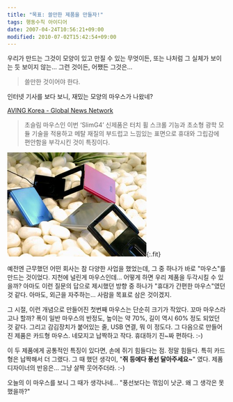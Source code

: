 ```yaml
---
title: "목표: 쓸만한 제품을 만들자!"
tags: 행동수칙 아이디어
date: 2007-04-24T10:56:21+09:00
modified: 2010-07-02T15:42:54+09:00
---
```

우리가 만드는 그것이 모양이 있고 만질 수 있는 무엇이든, 또는 나처럼
그 실체가 보이는 듯 보이지 않는... 그런 것이든, 어쨌든 그것은...  

> 쓸만한 것이어야 한다.

인터넷 기사를 보다 보니, 재밌는 모양의 마우스가 나왔네?

[AVING Korea - Global News Network](http://aving.net/kr/Special/default.asp?mode=read&c_num=44430&SP_Num=0&mn_name=sp&BTB_Num=1949)

> 초슬림 마우스인 이번 ‘SlimG4’ 신제품은 터치 휠 스크롤 기능과 초소형
> 광학 모듈 기술을 적용하고 메탈 재질의 부드럽고 느낌있는 표면으로 휴대와
> 그립감에 편안함을 부각시킨 것이 특징이다.

![](/attachments/2007-04-24-folding-mouse.jpg){:.fit}

예전엔 근무했던 어떤 회사는 참 다양한 사업을 했었는데, 그 중 하나가 바로
"마우스"를 만드는 것이었다. 지천에 널린게 마우스인데... 어떻게 하면 우리
제품을 두각시킬 수 있을까? 아마도 이런 질문의 답으로 제시했던 방향 중
하나가 "휴대가 간편한 마우스"였던 것 같다. 아마도, 외근을 자주하는...
사람을 목표로 삼은 것이겠지.

그 시절, 이런 개념으로 만들어진 첫번째 마우스는 단순히 크기가 작았다. 꼬마
마우스라고나 할까? 폭이 일반 마우스의 반정도, 높이는 약 70%, 길이 역시
60% 정도 되었던 것 같다. 그리고 감김장치가 붙어있는 줄, USB 연결, 뭐 이
정도다. 그 다음으로 만들어진 제품은 카드형 마우스. 네모지고 납짝하고 작다.
휴대하기 진~짜 편하다. :-)

이 두 제품에게 공통적인 특징이 있다면, 손에 쥐기 힘들다는 점. 정말 힘들다.
특히 카드형은 납짝해서 더 그랬다. 그 때 했던 생각이, "**쥐 등에다 풍선
달아주세요~**" 였다. 제품 디자이너의 반응은... 그냥 살짝 웃어주더라. :-)

오늘의 이 마우스를 보니 그 때가 생각나네... "풍선보다는 꺾임이 낫군.
왜 그 생각은 못했을까?"

